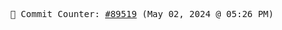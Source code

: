 <p align="center">
    <samp>
        📮 Commit Counter: <a href="https://github.com/Javascript-void0/Javascript-void0/commits/main">#89519</a> (May 02, 2024 @ 05:26 PM)
    </samp>
</p>